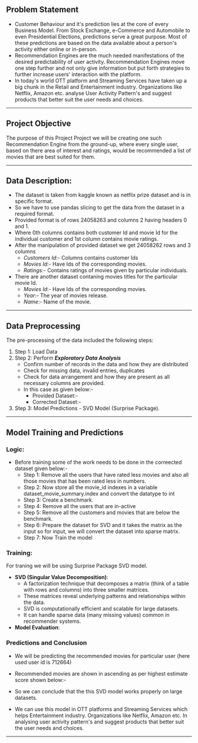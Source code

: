 ## Problem Statement

- Customer Behaviour and it's prediction lies at the core of every Business Model. From Stock Exchange, e-Commerce and Automobile to even Presidential Elections, predictions serve a great purpose. Most of these predictions are based on the data available about a person's activity either online or in-person.
- Recommendation Engines are the much needed manifestations of the desired predictability of user activity. Recommendation Engines move one step further and not only give information but put forth strategies to further increase users' interaction with the platform.
- In today's world OTT platform and Streaming Services have taken up a big chunk in the Retail and Entertainment industry. Organizations like Netflix, Amazon etc. analyse User Activity Pattern's and suggest products that better suit the user needs and choices.

---
## Project Objective 

The purpose of this Project Project we will be
creating one such Recommendation Engine
from the ground-up, where every single user,
based on there area of interest and ratings,
would be recommended a list of movies that
are best suited for them.

---

## Data Description:

- The dataset is taken from kaggle known as netflix prize dataset and is in specific format.
- So we have to use pandas slicing to get the data from the dataset in a required format.
- Provided format is of rows 24058263 and columns 2 having headers 0 and 1.
- Where 0th columns contains both customer Id and movie Id for the individual customer and 1st column contains movie ratings.
- After the manipulation of provided dataset we get 24058262 rows and 3 columns
    - *Customers Id*:- Columns contains customer Ids
    - *Movies Id*:- Have Ids of the corresponding movies.
    - *Ratings*:- Contains ratings of movies given by particular individuals.
- There are another dataset contaning movies titles for the particular movie Id.
    - *Movies Id*:- Have Ids of the corresponding movies.
    - *Year*:- The year of movies release.
    - *Name*:- Name of the movie.
 
--- 

## Data Preprocessing

The pre-processing of the data included the following steps:
1. Step 1: Load Data
2. Step 2: Perform ***Exploratory Data Analysis***
    - Confirm number of records in the data and how they are distributed
    - Check for missing data, invalid entries, duplicates
    - Check for data arrangement and how they are present as all necessary columns are provided.
    - In this case as given below:-
        - Provided Dataset:-
        - Corrected Dataset:-
3. Step 3: Model Predictions - SVD Model (Surprise Package).

---

## Model Training and Predictions
### Logic:
  - Before training some of the work needs to be done in the correected dataset given below:-
      - Step 1: Remove all the users that have rated less movies and also all those movies that has been rated less in numbers.
      - Step 2: Now store all the movie_id indexes in a variable dataset_movie_summary.index and convert the datatype to int
      - Step 3: Create a benchmark.
      - Step 4: Remove all the users that are in-active
      - Step 5: Remove all the customers and movies that are below the benchmark.
      - Step 6: Prepare the dataset for SVD and it takes the matrix as the input so for input, we will convert the dataset into sparse matrix.
      - Step 7: Now Train the model

### Training:
For traning we will be using Surprise Package SVD model.
- **SVD (Singular Value Decomposition)**:
   - A factorization technique that decomposes a matrix (think of a table with rows and columns) into three smaller matrices.
   - These matrices reveal underlying patterns and relationships within the data.
   - SVD is computationally efficient and scalable for large datasets.
   - It can handle sparse data (many missing values) common in recommender systems.
- **Model Evaluation**:

### Predictions and Conclusion
 - We will be predicting the recommended movies for  particular user (here used user id is 712664)
 - Recommended movies are shown in ascending as per highest estimate score shown below:-
   
 - So we can conclude that the this SVD model works properly on large datasets.
 - We can use this model in OTT platforms and Streaming Services which helps Entertainment industry. Organizations like Netflix, Amazon etc. In analysing user activity pattern's and suggest products that better suit the user needs and choices.
---

  
